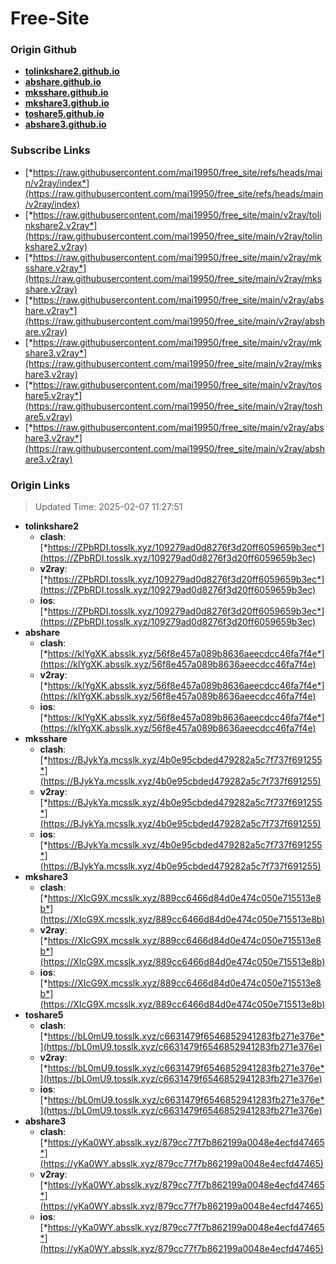 # Free-Site

### Origin Github

- [**tolinkshare2.github.io**](https://github.com/tolinkshare2/tolinkshare2.github.io)
- [**abshare.github.io**](https://github.com/abshare/abshare.github.io)
- [**mksshare.github.io**](https://github.com/mksshare/mksshare.github.io)
- [**mkshare3.github.io**](https://github.com/mkshare3/mkshare3.github.io)
- [**toshare5.github.io**](https://github.com/toshare5/toshare5.github.io)
- [**abshare3.github.io**](https://github.com/abshare3/abshare3.github.io)

### Subscribe Links

- [*https://raw.githubusercontent.com/mai19950/free_site/refs/heads/main/v2ray/index*](https://raw.githubusercontent.com/mai19950/free_site/refs/heads/main/v2ray/index)
- [*https://raw.githubusercontent.com/mai19950/free_site/main/v2ray/tolinkshare2.v2ray*](https://raw.githubusercontent.com/mai19950/free_site/main/v2ray/tolinkshare2.v2ray)
- [*https://raw.githubusercontent.com/mai19950/free_site/main/v2ray/mksshare.v2ray*](https://raw.githubusercontent.com/mai19950/free_site/main/v2ray/mksshare.v2ray)
- [*https://raw.githubusercontent.com/mai19950/free_site/main/v2ray/abshare.v2ray*](https://raw.githubusercontent.com/mai19950/free_site/main/v2ray/abshare.v2ray)
- [*https://raw.githubusercontent.com/mai19950/free_site/main/v2ray/mkshare3.v2ray*](https://raw.githubusercontent.com/mai19950/free_site/main/v2ray/mkshare3.v2ray)
- [*https://raw.githubusercontent.com/mai19950/free_site/main/v2ray/toshare5.v2ray*](https://raw.githubusercontent.com/mai19950/free_site/main/v2ray/toshare5.v2ray)
- [*https://raw.githubusercontent.com/mai19950/free_site/main/v2ray/abshare3.v2ray*](https://raw.githubusercontent.com/mai19950/free_site/main/v2ray/abshare3.v2ray)

### Origin Links

> Updated Time: 2025-02-07 11:27:51

- **tolinkshare2**
  - **clash**: [*https://ZPbRDI.tosslk.xyz/109279ad0d8276f3d20ff6059659b3ec*](https://ZPbRDI.tosslk.xyz/109279ad0d8276f3d20ff6059659b3ec)
  - **v2ray**: [*https://ZPbRDI.tosslk.xyz/109279ad0d8276f3d20ff6059659b3ec*](https://ZPbRDI.tosslk.xyz/109279ad0d8276f3d20ff6059659b3ec)
  - **ios**: [*https://ZPbRDI.tosslk.xyz/109279ad0d8276f3d20ff6059659b3ec*](https://ZPbRDI.tosslk.xyz/109279ad0d8276f3d20ff6059659b3ec)
- **abshare**
  - **clash**: [*https://klYgXK.absslk.xyz/56f8e457a089b8636aeecdcc46fa7f4e*](https://klYgXK.absslk.xyz/56f8e457a089b8636aeecdcc46fa7f4e)
  - **v2ray**: [*https://klYgXK.absslk.xyz/56f8e457a089b8636aeecdcc46fa7f4e*](https://klYgXK.absslk.xyz/56f8e457a089b8636aeecdcc46fa7f4e)
  - **ios**: [*https://klYgXK.absslk.xyz/56f8e457a089b8636aeecdcc46fa7f4e*](https://klYgXK.absslk.xyz/56f8e457a089b8636aeecdcc46fa7f4e)
- **mksshare**
  - **clash**: [*https://BJykYa.mcsslk.xyz/4b0e95cbded479282a5c7f737f691255*](https://BJykYa.mcsslk.xyz/4b0e95cbded479282a5c7f737f691255)
  - **v2ray**: [*https://BJykYa.mcsslk.xyz/4b0e95cbded479282a5c7f737f691255*](https://BJykYa.mcsslk.xyz/4b0e95cbded479282a5c7f737f691255)
  - **ios**: [*https://BJykYa.mcsslk.xyz/4b0e95cbded479282a5c7f737f691255*](https://BJykYa.mcsslk.xyz/4b0e95cbded479282a5c7f737f691255)
- **mkshare3**
  - **clash**: [*https://XIcG9X.mcsslk.xyz/889cc6466d84d0e474c050e715513e8b*](https://XIcG9X.mcsslk.xyz/889cc6466d84d0e474c050e715513e8b)
  - **v2ray**: [*https://XIcG9X.mcsslk.xyz/889cc6466d84d0e474c050e715513e8b*](https://XIcG9X.mcsslk.xyz/889cc6466d84d0e474c050e715513e8b)
  - **ios**: [*https://XIcG9X.mcsslk.xyz/889cc6466d84d0e474c050e715513e8b*](https://XIcG9X.mcsslk.xyz/889cc6466d84d0e474c050e715513e8b)
- **toshare5**
  - **clash**: [*https://bL0mU9.tosslk.xyz/c6631479f6546852941283fb271e376e*](https://bL0mU9.tosslk.xyz/c6631479f6546852941283fb271e376e)
  - **v2ray**: [*https://bL0mU9.tosslk.xyz/c6631479f6546852941283fb271e376e*](https://bL0mU9.tosslk.xyz/c6631479f6546852941283fb271e376e)
  - **ios**: [*https://bL0mU9.tosslk.xyz/c6631479f6546852941283fb271e376e*](https://bL0mU9.tosslk.xyz/c6631479f6546852941283fb271e376e)
- **abshare3**
  - **clash**: [*https://yKa0WY.absslk.xyz/879cc77f7b862199a0048e4ecfd47465*](https://yKa0WY.absslk.xyz/879cc77f7b862199a0048e4ecfd47465)
  - **v2ray**: [*https://yKa0WY.absslk.xyz/879cc77f7b862199a0048e4ecfd47465*](https://yKa0WY.absslk.xyz/879cc77f7b862199a0048e4ecfd47465)
  - **ios**: [*https://yKa0WY.absslk.xyz/879cc77f7b862199a0048e4ecfd47465*](https://yKa0WY.absslk.xyz/879cc77f7b862199a0048e4ecfd47465)
